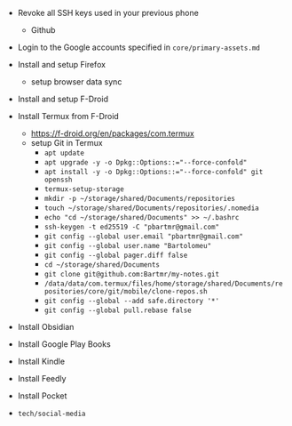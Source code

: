- Revoke all SSH keys used in your previous phone
  - Github

- Login to the Google accounts specified in `core/primary-assets.md`
- Install and setup Firefox
  - setup browser data sync
- Install and setup F-Droid
- Install Termux from F-Droid
  - https://f-droid.org/en/packages/com.termux
  - setup Git in Termux
    - `apt update`
    - `apt upgrade -y -o Dpkg::Options::="--force-confold"`
    - `apt install -y -o Dpkg::Options::="--force-confold" git openssh`
    - `termux-setup-storage`
    - `mkdir -p ~/storage/shared/Documents/repositories`
    - `touch ~/storage/shared/Documents/repositories/.nomedia`
    - `echo "cd ~/storage/shared/Documents" >> ~/.bashrc`
    - `ssh-keygen -t ed25519 -C "pbartmr@gmail.com"`
    - `git config --global user.email "pbartmr@gmail.com"`
    - `git config --global user.name "Bartolomeu"`
    - `git config --global pager.diff false`
    - `cd ~/storage/shared/Documents`
    - `git clone git@github.com:Bartmr/my-notes.git`
    - `/data/data/com.termux/files/home/storage/shared/Documents/repositories/core/git/mobile/clone-repos.sh`
    - `git config --global --add safe.directory '*'`
    - `git config --global pull.rebase false`
- Install Obsidian
- Install Google Play Books
- Install Kindle
- Install Feedly
- Install Pocket
- `tech/social-media`
